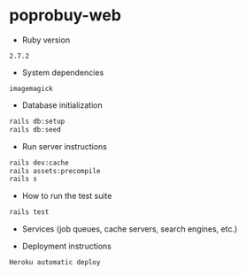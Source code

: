 # poprobuy-web

* Ruby version

```
2.7.2
```

* System dependencies

```
imagemagick
```

* Database initialization

```bash
rails db:setup
rails db:seed
```

* Run server instructions
```bash
rails dev:cache
rails assets:precompile
rails s
```

* How to run the test suite

```bash
rails test
```

* Services (job queues, cache servers, search engines, etc.)

* Deployment instructions

```
Heroku automatic deploy
```
